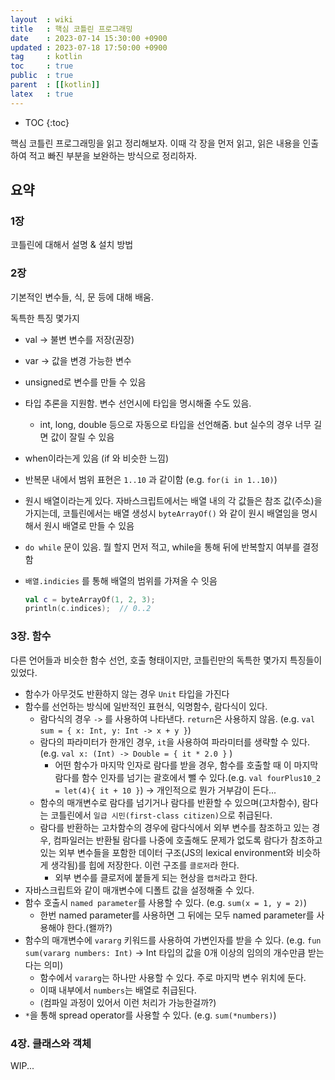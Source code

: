 ```yaml
---
layout  : wiki
title   : 핵심 코틀린 프로그래밍
date    : 2023-07-14 15:30:00 +0900
updated : 2023-07-18 17:50:00 +0900
tag     : kotlin
toc     : true
public  : true
parent  : [[kotlin]]
latex   : true
---
```


* TOC
{:toc}

핵심 코틀린 프로그래밍을 읽고 정리해보자.
이때 각 장을 먼저 읽고, 읽은 내용을 인출하여 적고 빠진 부분을 보완하는 방식으로 정리하자.

## 요약

### 1장

코틀린에 대해서 설명 & 설치 방법

### 2장

기본적인 변수들, 식, 문 등에 대해 배움.

독특한 특징 몇가지

- val → 불변 변수를 저장(권장)
- var → 값을 변경 가능한 변수
- unsigned로 변수를 만들 수 있음
- 타입 추론을 지원함. 변수 선언시에 타입을 명시해줄 수도 있음.
    - int, long, double 등으로 자동으로 타입을 선언해줌. but 실수의 경우 너무 길면 값이 잘릴 수 있음
- when이라는게 있음 (if 와 비슷한 느낌)
- 반복문 내에서 범위 표현은 `1..10` 과 같이함 (e.g. `for(i in 1..10)`)
- 원시 배열이라는게 있다. 자바스크립트에서는 배열 내의 각 값들은 참조 값(주소)을 가지는데, 코틀린에서는 배열 생성시 `byteArrayOf()` 와 같이 원시 배열임을 명시해서 원시 배열로 만들 수 있음
- `do while` 문이 있음. 뭘 할지 먼저 적고, while을 통해 뒤에 반복할지 여부를 결정함
- `배열.indicies` 를 통해 배열의 범위를 가져올 수 잇음

  ```kotlin
  val c = byteArrayOf(1, 2, 3);
  println(c.indices);  // 0..2
  ```

### 3장. 함수

다른 언어들과 비슷한 함수 선언, 호출 형태이지만, 코틀린만의 독특한 몇가지 특징들이 있었다.

- 함수가 아무것도 반환하지 않는 경우 `Unit` 타입을 가진다
- 함수를 선언하는 방식에 일반적인 표현식, 익명함수, 람다식이 있다.
  - 람다식의 경우 `->` 를 사용하여 나타낸다. `return`은 사용하지 않음. (e.g. `val sum = { x: Int, y: Int -> x + y }`)
  - 람다의 파라미터가 한개인 경우, `it`을 사용하여 파라미터를 생략할 수 있다. (e.g. `val x: (Int) -> Double = { it * 2.0 }` )
    - 어떤 함수가 마지막 인자로 람다를 받을 경우, 함수를 호출할 때 이 마지막 람다를 함수 인자를 넘기는 괄호에서 뺄 수 있다.(e.g. `val fourPlus10_2 = let(4){ it + 10 }`) -> 개인적으로 뭔가 거부감이 든다...
  - 함수의 매개변수로 람다를 넘기거나 람다를 반환할 수 있으며(고차함수), 람다는 코틀린에서 `일급 시민(first-class citizen)`으로 취급된다.
  - 람다를 반환하는 고차함수의 경우에 람다식에서 외부 변수를 참조하고 있는 경우, 컴파일러는 반환될 람다를 나중에 호출해도 문제가 없도록 람다가 참조하고 있는 외부 변수들을 포함한 데이터 구조(JS의 lexical environment와 비슷하게 생각됨)를 힙에 저장한다. 이런 구조를 `클로저`라 한다.
    - 외부 변수를 클로저에 붙들게 되는 현상을 `캡처`라고 한다.
- 자바스크립트와 같이 매개변수에 디폴트 값을 설정해줄 수 있다.
- 함수 호출시 `named parameter`를 사용할 수 있다. (e.g. `sum(x = 1, y = 2)`)
  - 한번 named parameter를 사용하면 그 뒤에는 모두 named parameter를 사용해야 한다.(왤까?)
- 함수의 매개변수에 `vararg` 키워드를 사용하여 가변인자를 받을 수 있다. (e.g. `fun sum(vararg numbers: Int)` -> Int 타입의 값을 0개 이상의 임의의 개수만큼 받는다는 의미)
  - 함수에서 `vararg`는 하나만 사용할 수 있다. 주로 마지막 변수 위치에 둔다.
  - 이때 내부에서 `numbers`는 배열로 취급된다.
  - (컴파일 과정이 있어서 이런 처리가 가능한걸까?)
- `*`을 통해 spread operator를 사용할 수 있다. (e.g. `sum(*numbers)`)

### 4장. 클래스와 객체


WIP...
